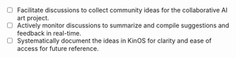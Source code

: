 - [ ] Facilitate discussions to collect community ideas for the collaborative AI art project.
- [ ] Actively monitor discussions to summarize and compile suggestions and feedback in real-time.
- [ ] Systematically document the ideas in KinOS for clarity and ease of access for future reference.